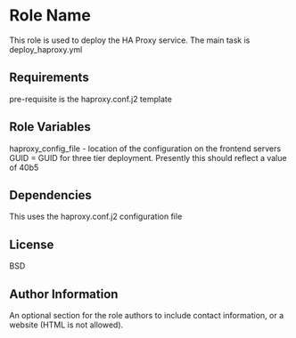 Role Name
=========

This role is used to deploy the HA Proxy service.  The main task is deploy_haproxy.yml

Requirements
------------

pre-requisite is the haproxy.conf.j2 template

Role Variables
--------------

haproxy_config_file - location of the configuration on the frontend servers
GUID = GUID for three tier deployment.  Presently this should reflect a value of 40b5

Dependencies
------------
This uses the haproxy.conf.j2 configuration file


License
-------

BSD

Author Information
------------------

An optional section for the role authors to include contact information, or a website (HTML is not allowed).
